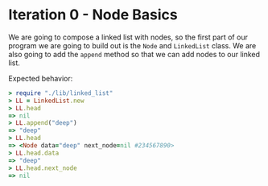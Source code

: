 # Iteration 0 - Node Basics

We are going to compose a linked list with nodes, so the first part of our program we are going to build out is the `Node` and `LinkedList` class. We are also going to add the `append` method so that we can add nodes to our linked list.

Expected behavior:

```ruby
> require "./lib/linked_list"
> LL = LinkedList.new
> LL.head
=> nil
> LL.append("deep")
=> "deep"
> LL.head
=> <Node data="deep" next_node=nil #234567890>
> LL.head.data
=> "deep"
> LL.head.next_node
=> nil
```